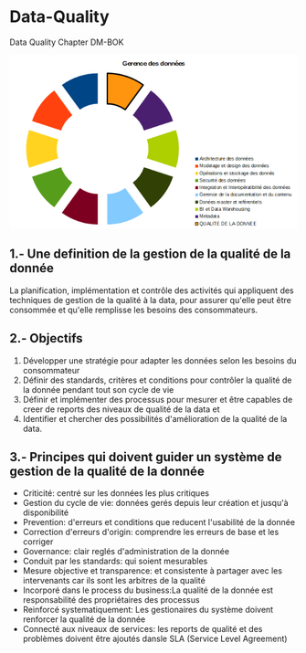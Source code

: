 <h1> Data-Quality </h1>
Data Quality Chapter DM-BOK

<p align="center">
  <img src=https://github.com/robnob/Data-Quality/blob/main/Framework.PNG width="600" title="hover text">
</p>

## 1.- Une definition de la gestion de la qualité de la donnée

La planification, implémentation et contrôle des activités qui appliquent des techniques de gestion de la qualité à la data, pour assurer qu'elle peut être consommée et qu'elle remplisse les besoins des consommateurs.

## 2.- Objectifs
<ol>
  <li> Développer une stratégie pour adapter les données selon les besoins du consommateur</li>
  <li> Définir des standards, critères et conditions pour contrôler la qualité de la donnée pendant tout son cycle de vie </li> 
  <li> Définir et implémenter des processus pour mesurer et être capables de creer de reports des niveaux de qualité de la data et </li>
  <li> Identifier et chercher des possibilités d'amélioration de la qualité de la data.
</ol>

## 3.- Principes qui doivent guider un système de gestion de la qualité de la donnée
<ul>
  <li>Criticité: centré sur les données les plus critiques</li>
  <li>Gestion du cycle de vie: données gerés depuis leur création et jusqu'à disponibilité</li>
  <li>Prevention: d'erreurs et conditions que reducent l'usabilité de la donnée</li>
  <li>Correction d'erreurs d'origin: comprendre les erreurs de base et les corriger</li>
  <li>Governance: clair reglés d'administration de la donnée</li>
  <li>Conduit par les standards: qui soient mesurables</li>
  <li>Mesure objective et transparence: et consistente à partager avec les intervenants car ils sont les arbitres de la qualité</li>
  <li>Incorporé dans le process du business:La qualité de la donnée est responsabilité des propriétaires des processus</li>
  <li>Reinforcé systematiquement: Les gestionaires du système doivent renforcer la qualité de la donnée</li>
  <li>Connecté aux niveaux de services: les reports de qualité et des problèmes doivent être ajoutés dansle SLA (Service Level Agreement)</li>
</ul>
    


    



